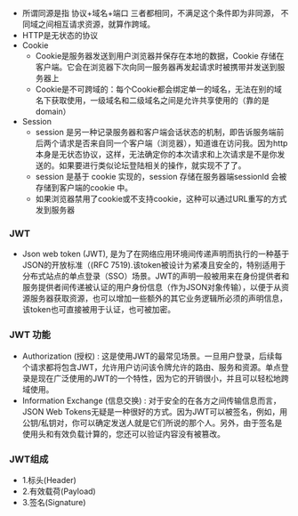
+ 所谓同源是指 协议+域名+端口 三者都相同，不满足这个条件即为非同源， 不同域之间相互请求资源，就算作跨域。
+ HTTP是无状态的协议
+ Cookie
  + Cookie是服务器发送到用户浏览器并保存在本地的数据，Cookie 存储在客户端。它会在浏览器下次向同一服务器再发起请求时被携带并发送到服务器上 
  + Cookie是不可跨域的：每个Cookie都会绑定单一的域名，无法在别的域名下获取使用，一级域名和二级域名之间是允许共享使用的（靠的是 domain）
+ Session
  + session 是另一种记录服务器和客户端会话状态的机制，即告诉服务端前后两个请求是否来自同一个客户端（浏览器），知道谁在访问我。因为http本身是无状态协议，这样，无法确定你的本次请求和上次请求是不是你发送的。如果要进行类似论坛登陆相关的操作，就实现不了了。 
  + session 是基于 cookie 实现的，session 存储在服务器端sessionId 会被存储到客户端的cookie 中。 
  + 如果浏览器禁用了cookie或不支持cookie，这种可以通过URL重写的方式发到服务器


### JWT
+ Json web token (JWT), 是为了在网络应用环境间传递声明而执行的一种基于JSON的开放标准（(RFC 7519).该token被设计为紧凑且安全的，特别适用于分布式站点的单点登录（SSO）场景。JWT的声明一般被用来在身份提供者和服务提供者间传递被认证的用户身份信息（作为JSON对象传输），以便于从资源服务器获取资源，也可以增加一些额外的其它业务逻辑所必须的声明信息，该token也可直接被用于认证，也可被加密。
### JWT 功能
+ Authorization (授权) : 这是使用JWT的最常见场景。一旦用户登录，后续每个请求都将包含JWT，允许用户访问该令牌允许的路由、服务和资源。单点登录是现在广泛使用的JWT的一个特性，因为它的开销很小，并且可以轻松地跨域使用。
+ Information Exchange (信息交换) : 对于安全的在各方之间传输信息而言，JSON Web Tokens无疑是一种很好的方式。因为JWT可以被签名，例如，用公钥/私钥对，你可以确定发送人就是它们所说的那个人。另外，由于签名是使用头和有效负载计算的，您还可以验证内容没有被篡改。
### JWT组成
+ 1.标头(Header)
+ 2.有效载荷(Payload)
+ 3.签名(Signature)